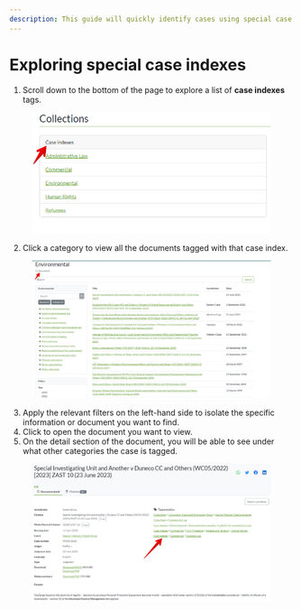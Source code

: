 ```yaml
---
description: This guide will quickly identify cases using special case indexes.
---
```


# Exploring special case indexes

1. Scroll down to the bottom of the page to explore a list of **case indexes** tags.

<figure><img src="../.gitbook/assets/ghalii--Case indexes (2).png" alt=""><figcaption></figcaption></figure>

2. Click a category to view all the documents tagged with that case index.

<figure><img src="../.gitbook/assets/ghalii--case index.png" alt=""><figcaption></figcaption></figure>

3. Apply the relevant filters on the left-hand side to isolate the specific information or document you want to find.
4. Click to open the document you want to view.
5. On the detail section of the document, you will be able to see under what other categories the case is tagged.

<figure><img src="../.gitbook/assets/ghalii--other tags.png" alt=""><figcaption></figcaption></figure>